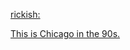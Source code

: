 ---
layout: post
wordpress_id: 1153
wordpress_url: http://noesbueno.com/archives/1153
date: '2011-06-14 19:01:06 -0500'
date_gmt: '2011-06-15 00:01:06 -0500'
body: |
  <p><a href="http://chicago.neighborhoodr.com/post/6531005940">rickish:</p>
  <p>This is Chicago in the 90s.</a></p>
---